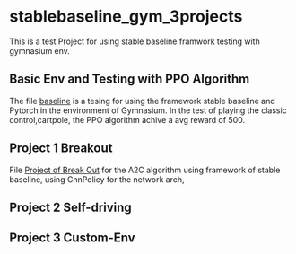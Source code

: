 # stablebaseline_gym_3projects
This is a test Project for using stable baseline framwork testing with gymnasium env. 



## Basic Env and Testing with PPO Algorithm 

The file [baseline](baseline.ipynb) is a tesing for using the framework stable baseline and Pytorch in the environment of Gymnasium.
In the test of playing the classic control,cartpole, the PPO algorithm achive a avg reward of 500. 

## Project 1 Breakout

File [Project of Break Out](Project_Break_out.ipynb) for the A2C algorithm using framework of stable baseline, using CnnPolicy for the network arch, 

## Project 2 Self-driving


## Project 3 Custom-Env
